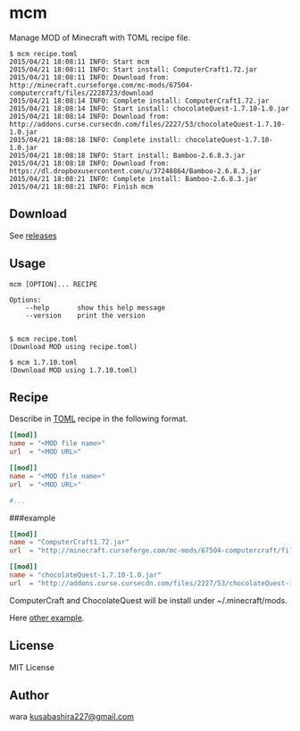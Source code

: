 mcm
===
Manage MOD of Minecraft with TOML recipe file.

```
$ mcm recipe.toml 
2015/04/21 18:08:11 INFO: Start mcm
2015/04/21 18:08:11 INFO: Start install: ComputerCraft1.72.jar
2015/04/21 18:08:11 INFO: Download from: http://minecraft.curseforge.com/mc-mods/67504-computercraft/files/2228723/download
2015/04/21 18:08:14 INFO: Complete install: ComputerCraft1.72.jar
2015/04/21 18:08:14 INFO: Start install: chocolateQuest-1.7.10-1.0.jar
2015/04/21 18:08:14 INFO: Download from: http://addons.curse.cursecdn.com/files/2227/53/chocolateQuest-1.7.10-1.0.jar
2015/04/21 18:08:18 INFO: Complete install: chocolateQuest-1.7.10-1.0.jar
2015/04/21 18:08:18 INFO: Start install: Bamboo-2.6.8.3.jar
2015/04/21 18:08:18 INFO: Download from: https://dl.dropboxusercontent.com/u/37248864/Bamboo-2.6.8.3.jar
2015/04/21 18:08:21 INFO: Complete install: Bamboo-2.6.8.3.jar
2015/04/21 18:08:21 INFO: Finish mcm
```

Download
-----
See [releases](https://github.com/kusabashira/mcm/releases)

Usage
------
```
mcm [OPTION]... RECIPE

Options:
	--help       show this help message
	--version    print the version


$ mcm recipe.toml
(Download MOD using recipe.toml)

$ mcm 1.7.10.toml
(Download MOD using 1.7.10.toml)
```

Recipe
------
Describe in [TOML](https://github.com/toml-lang/toml) recipe
in the following format.

```toml
[[mod]]
name = "<MOD file name>"
url  = "<MOD URL>"

[[mod]]
name = "<MOD file name>"
url  = "<MOD URL>"

#...
```

###example
```toml
[[mod]]
name = "ComputerCraft1.72.jar"
url  = "http://minecraft.curseforge.com/mc-mods/67504-computercraft/files/2228723/download"

[[mod]]
name = "chocolateQuest-1.7.10-1.0.jar"
url  = "http://addons.curse.cursecdn.com/files/2227/53/chocolateQuest-1.7.10-1.0.jar"
```
ComputerCraft and ChocolateQuest will be install
under ~/.minecraft/mods.

Here [other example](https://github.com/kusabashira/mcm/tree/master/examples).
                       

License
--------
MIT License

Author
-------
wara <kusabashira227@gmail.com>
